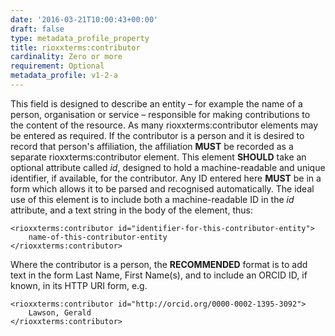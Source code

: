 ```yaml
---
date: '2016-03-21T10:00:43+00:00'
draft: false
type: metadata_profile_property
title: rioxxterms:contributor
cardinality: Zero or more
requirement: Optional
metadata_profile: v1-2-a
---
```

This field is designed to describe an entity – for example the name of a person, organisation or service – responsible for making contributions to the content of the resource. As many rioxxterms:contributor elements may be entered as required. If the contributor is a person and it is desired to record that person's affiliation, the affiliation **MUST** be recorded as a separate rioxxterms:contributor element. This element **SHOULD** take an optional attribute called *id*, designed to hold a machine-readable and unique identifier, if available, for the contributor. Any ID entered here **MUST** be in a form which allows it to be parsed and recognised automatically. The ideal use of this element is to include both a machine-readable ID in the *id* attribute, and a text string in the body of the element, thus:

    <rioxxterms:contributor id="identifier-for-this-contributor-entity">
        name-of-this-contributor-entity
    </rioxxterms:contributor>

Where the contributor is a person, the **RECOMMENDED** format is to add text in the form Last Name, First Name(s), and to include an ORCID ID, if known, in its HTTP URI form, e.g.

    <rioxxterms:contributor id="http://orcid.org/0000-0002-1395-3092">
        Lawson, Gerald
    </rioxxterms:contributor>
